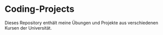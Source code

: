 # Coding-Projects
Dieses Repository enthält meine Übungen und Projekte aus verschiedenen Kursen der Universität.  
